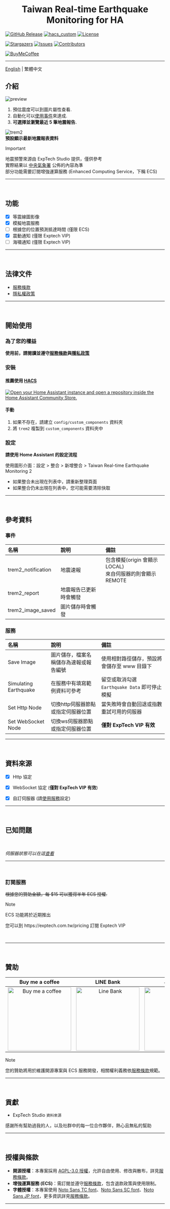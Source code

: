 <h1 align="center">Taiwan Real-time Earthquake Monitoring for HA</h1>

[![GitHub Release][releases-shield]][releases]
[![hacs_custom][hacs_custom_shield]][hacs_custom]
[![License][license-shield]](LICENSE)

[![Stargazers][stars-shield]][stars-url]
[![Issues][issues-shield]][issues-url]
[![Contributors][contributors-shield]][contributors-url]

[![BuyMeCoffee][buymecoffee-shield]][buymecoffee]

<hr>

[English](README.md) | 繁體中文<br>


## 介紹
![preview](https://raw.githubusercontent.com/jayx1011/jayx1011/refs/heads/main/repositories/ha-trem2/preview.png)
<br>
1. 預估震度可以到圖片屬性查看.
2. 自動化可以[使用事件](README_zhHant.md#事件)來達成.
3. **可選擇並瀏覽最近 5 筆地震報告.**

![trem2](https://raw.githubusercontent.com/jayx1011/jayx1011/refs/heads/main/repositories/ha-trem2/trem2.png)
<br>
**預設顯示最新地震報表資料**


> [!IMPORTANT]
> 地震預警來源由 ExpTech Studio 提供，僅供參考<br>
> 實際結果以 [中央氣象署](https://scweb.cwa.gov.tw/en-US) 公佈的內容為準<br>
> 部分功能需要訂閱增強運算服務 (Enhanced Computing Service，下稱 ECS)

<hr>
<br>


## 功能

- [x] 等震線圖影像
- [x] 模擬地震服務
- [ ] 根據您的位置預測抵達時間 (僅限 ECS)
- [x] 震動通知 (僅限 Exptech VIP)
- [ ] 海嘯通知 (僅限 Exptech VIP)

<hr>
<br>

## 法律文件

- [服務條款](legal/TERMS_zhHant.md)
- [隱私權政策](legal/PRIVACY_zhHant.md)

<hr>
<br>

## 開始使用
### 為了您的權益
**使用前，請閱讀並遵守[服務條款](legal/TERMS_zhHant.md#7-訂閱條款)與[隱私政策](legal/PRIVACY_zhHant.md)**

### 安裝
#### 推薦使用 [HACS](https://hacs.xyz/)
[![Open your Home Assistant instance and open a repository inside the Home Assistant Community Store.](https://my.home-assistant.io/badges/hacs_repository.svg)](https://my.home-assistant.io/redirect/hacs_repository/?owner=gaojiafamily&repository=ha-trem2&category=Integration)

#### 手動
1. 如果不存在，請建立 `config/custom_components` 資料夾
2. 將 `trem2` 複製到 `custom_components` 資料夾中

### 設定
**請使用 Home Assistant 的設定流程**

使用圖形介面：設定 > 整合 > 新增整合 > Taiwan Real-time Earthquake Monitoring 2
   - 如果整合未出現在列表中，請重新整理頁面
   - 如果整合仍未出現在列表中，您可能需要清除快取

<hr>
<br>


## 參考資料
### 事件
| 名稱 | 說明 | 備註 |
| :------------ | :------------ | :------------ |
| trem2_notification | 地震速報 | 包含模擬(origin 會顯示 LOCAL) <br> 來自伺服器的則會顯示 REMOTE |
| trem2_report | 地震報告已更新時會觸發 | |
| trem2_image_saved | 圖片儲存時會觸發 | |
### 服務
| 名稱 | 說明 | 備註 |
| :------------ | :------------ | :------------ |
| Save Image | 圖片儲存，檔案名稱儲存為速報或報告編號 | 使用相對路徑儲存，預設將會儲存至 www 目錄下 |
| Simulating Earthquake | 在服務中有填寫範例資料可參考 | 留空或取消勾選 `Earthquake Data` 即可停止模擬 |
| Set Http Node | 切換http伺服器節點或指定伺服器位置 | 當失敗時會自動回退或指數重試可用的伺服器 |
| Set WebSocket Node | 切換ws伺服器節點或指定伺服器位置 | **僅對 ExpTech VIP 有效** |


<hr>
<br>

## 資料來源
- [x] Http 協定
- [x] WebSocket 協定 (**僅對 ExpTech VIP 有效**)
- [x] 自訂伺服器 (請[使用服務](README_zhHant.md#服務)設定)


<hr>
<br>

## 已知問題

<br>

*伺服器狀態可以在這[查看](https://status.exptech.dev)*

<hr>
<br>


### 訂閱服務
~~根據您的贊助金額，每 $15 可以獲得半年 ECS 授權.~~

> [!NOTE]
> ECS 功能將於近期推出

<p>您可以到 https://exptech.com.tw/pricing 訂閱 Exptech VIP</p>
<br>

<hr>
<br>


## 贊助

| Buy me a coffee | LINE Bank | JAKo Pay |
| :------------: | :------------: | :------------: |
| <img src="https://github.com/user-attachments/assets/48a3bae6-f342-4d74-ba95-8db82cb44430" alt="Buy me a coffee" height="200" width="200">  | <img src="https://github.com/user-attachments/assets/ee77e2b6-3409-43da-b2b8-14878c5660bb" alt="Line Bank" height="200" width="200">  | <img src="https://github.com/user-attachments/assets/cfaeab8f-576c-43e7-be52-8581bf263cd9" alt="JAKo Pay" height="200" width="200">  |

> [!NOTE]
> 您的贊助將用於維護開源專案與 ECS 服務開發，相關權利義務依[服務條款](legal/TERMS_zhHant.md)規範。
<hr>
<br>


## 貢獻

- ExpTech Studio `資料來源`

<p>感謝所有幫助過我的人，以及社群中的每一位合作夥伴，熱心且無私的幫助</p>

<hr>
<br>


## 授權與條款
- **開源授權**：本專案採用 [AGPL-3.0 授權](https://www.gnu.org/licenses/agpl-3.0.html)，允許自由使用、修改與散布，詳見[服務條款](legal/TERMS_zhHant.md#6-授權條款)。
- **增強運算服務 (ECS)**：需訂閱並遵守[服務條款](legal/TERMS_zhHant.md#7-訂閱條款)，包含退款政策與使用限制。
- **字體授權**：本專案使用 [Noto Sans TC font](https://fonts.google.com/specimen/Noto+Sans+TC)、[Noto Sans SC font](https://fonts.google.com/specimen/Noto+Sans+SC)、[Noto Sans JP font](https://fonts.google.com/specimen/Noto+Sans+JP)，更多資訊詳見[服務條款](legal/TERMS_zhHant.md#6-授權條款)。

<hr>
<br>


[releases-shield]: https://img.shields.io/github/release/gaojiafamily/ha-trem2.svg?style=for-the-badge
[releases]: https://github.com/gaojiafamily/ha-trem2/releases
[hacs_custom_shield]: https://img.shields.io/badge/HACS-Custom-orange.svg?style=for-the-badge
[hacs_custom]: https://hacs.xyz/docs/faq/custom_repositories
[stars-shield]: https://img.shields.io/github/stars/gaojiafamily/ha-trem2.svg?style=for-the-badge
[stars-url]: https://github.com/gaojiafamily/ha-trem2/stargazers
[issues-shield]: https://img.shields.io/github/issues/gaojiafamily/ha-trem2.svg?style=for-the-badge
[issues-url]: https://github.com/gaojiafamily/ha-trem2/issues
[contributors-shield]: https://img.shields.io/github/contributors/gaojiafamily/ha-trem2.svg?style=for-the-badge
[contributors-url]: https://github.com/gaojiafamily/ha-trem2/graphs/contributors
[license-shield]: https://img.shields.io/github/license/gaojiafamily/ha-trem2.svg?style=for-the-badge
[buymecoffee-shield]: https://img.shields.io/badge/buy%20me%20a%20coffee-donate-yellow.svg?style=for-the-badge
[buymecoffee]: https://www.buymeacoffee.com/j1at13n

